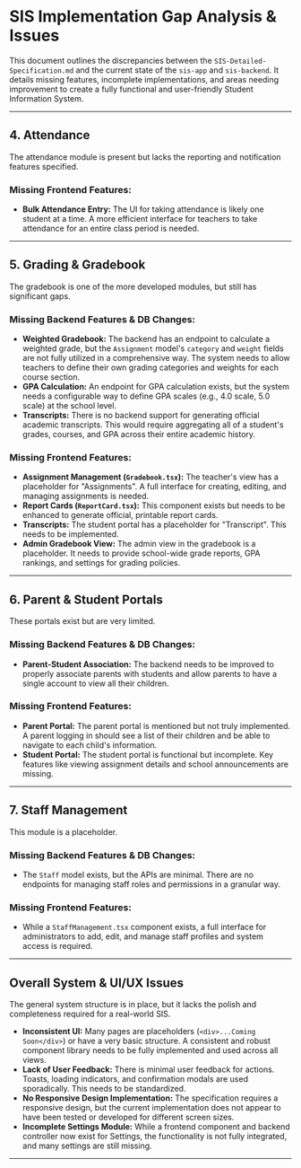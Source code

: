 # SIS Implementation Gap Analysis & Issues

This document outlines the discrepancies between the `SIS-Detailed-Specification.md` and the current state of the `sis-app` and `sis-backend`. It details missing features, incomplete implementations, and areas needing improvement to create a fully functional and user-friendly Student Information System.

---

## **4. Attendance**

The attendance module is present but lacks the reporting and notification features specified.

### **Missing Frontend Features:**

- **Bulk Attendance Entry:** The UI for taking attendance is likely one student at a time. A more efficient interface for teachers to take attendance for an entire class period is needed.

---

## **5. Grading & Gradebook**

The gradebook is one of the more developed modules, but still has significant gaps.

### **Missing Backend Features & DB Changes:**

- **Weighted Gradebook:** The backend has an endpoint to calculate a weighted grade, but the `Assignment` model's `category` and `weight` fields are not fully utilized in a comprehensive way. The system needs to allow teachers to define their own grading categories and weights for each course section.
- **GPA Calculation:** An endpoint for GPA calculation exists, but the system needs a configurable way to define GPA scales (e.g., 4.0 scale, 5.0 scale) at the school level.
- **Transcripts:** There is no backend support for generating official academic transcripts. This would require aggregating all of a student's grades, courses, and GPA across their entire academic history.

### **Missing Frontend Features:**

- **Assignment Management (`Gradebook.tsx`):** The teacher's view has a placeholder for "Assignments". A full interface for creating, editing, and managing assignments is needed.
- **Report Cards (`ReportCard.tsx`):** This component exists but needs to be enhanced to generate official, printable report cards.
- **Transcripts:** The student portal has a placeholder for "Transcript". This needs to be implemented.
- **Admin Gradebook View:** The admin view in the gradebook is a placeholder. It needs to provide school-wide grade reports, GPA rankings, and settings for grading policies.

---

## **6. Parent & Student Portals**

These portals exist but are very limited.

### **Missing Backend Features & DB Changes:**

- **Parent-Student Association:** The backend needs to be improved to properly associate parents with students and allow parents to have a single account to view all their children.

### **Missing Frontend Features:**

- **Parent Portal:** The parent portal is mentioned but not truly implemented. A parent logging in should see a list of their children and be able to navigate to each child's information.
- **Student Portal:** The student portal is functional but incomplete. Key features like viewing assignment details and school announcements are missing.

---

## **7. Staff Management**

This module is a placeholder.

### **Missing Backend Features & DB Changes:**

- The `Staff` model exists, but the APIs are minimal. There are no endpoints for managing staff roles and permissions in a granular way.

### **Missing Frontend Features:**

- While a `StaffManagement.tsx` component exists, a full interface for administrators to add, edit, and manage staff profiles and system access is required.

---

## **Overall System & UI/UX Issues**

The general system structure is in place, but it lacks the polish and completeness required for a real-world SIS.

- **Inconsistent UI:** Many pages are placeholders (`<div>...Coming Soon</div>`) or have a very basic structure. A consistent and robust component library needs to be fully implemented and used across all views.
- **Lack of User Feedback:** There is minimal user feedback for actions. Toasts, loading indicators, and confirmation modals are used sporadically. This needs to be standardized.
- **No Responsive Design Implementation:** The specification requires a responsive design, but the current implementation does not appear to have been tested or developed for different screen sizes.
- **Incomplete Settings Module:** While a frontend component and backend controller now exist for Settings, the functionality is not fully integrated, and many settings are still missing.

---